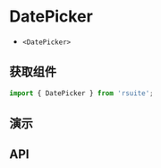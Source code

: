 # DatePicker [<i class="icon icon-edit2" ></i>](https://github.com/rsuite/rsuite.github.io/blob/master/src/components/date-picker/index.md)


- `<DatePicker>`


## 获取组件


```js
import { DatePicker } from 'rsuite';
```

## 演示

<!--{demo}-->


## API
